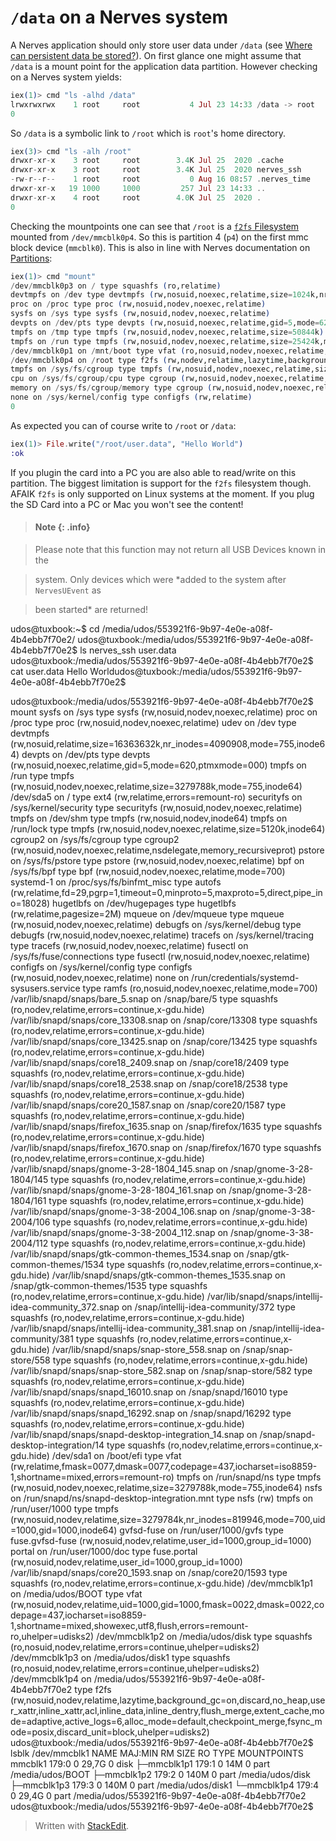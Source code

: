 # `/data` on a Nerves system
A Nerves application should only store user data under `/data` (see [Where can persistent data be stored?](https://hexdocs.pm/nerves/faq.html#where-can-persistent-data-be-stored)). On first glance one might assume that `/data` is a mount point for the application data partition. However checking on a Nerves system yields:

```elixir
iex(1)> cmd "ls -alhd /data"
lrwxrwxrwx    1 root     root           4 Jul 23 14:33 /data -> root
0
```

So `/data` is a symbolic link to `/root` which is `root`'s home directory.

```elixir
iex(3)> cmd "ls -alh /root" 
drwxr-xr-x    3 root     root        3.4K Jul 25  2020 .cache
drwxr-xr-x    3 root     root        3.4K Jul 25  2020 nerves_ssh
-rw-r--r--    1 root     root           0 Aug 16 08:57 .nerves_time
drwxr-xr-x   19 1000     1000         257 Jul 23 14:33 ..
drwxr-xr-x    4 root     root        4.0K Jul 25  2020 .
0
``` 

Checking the mountpoints one can see that `/root` is a [`f2fs` Filesystem](https://en.wikipedia.org/wiki/F2FS) mounted from `/dev/mmcblk0p4`. So this is partition 4 (`p4`) on the first mmc block device (`mmcblk0`). This is also in line with Nerves documentation on [Partitions](https://hexdocs.pm/nerves/advanced-configuration.html#partitions):

```elixir
iex(1)> cmd "mount"
/dev/mmcblk0p3 on / type squashfs (ro,relatime)
devtmpfs on /dev type devtmpfs (rw,nosuid,noexec,relatime,size=1024k,nr_inodes=57279,mode=755)
proc on /proc type proc (rw,nosuid,nodev,noexec,relatime)
sysfs on /sys type sysfs (rw,nosuid,nodev,noexec,relatime)
devpts on /dev/pts type devpts (rw,nosuid,noexec,relatime,gid=5,mode=620,ptmxmode=000)
tmpfs on /tmp type tmpfs (rw,nosuid,nodev,noexec,relatime,size=50844k)
tmpfs on /run type tmpfs (rw,nosuid,nodev,noexec,relatime,size=25424k,mode=755)
/dev/mmcblk0p1 on /mnt/boot type vfat (ro,nosuid,nodev,noexec,relatime,fmask=0022,dmask=0022,codepage=437,iocharset=iso8859-1,shortname=mixed,errors=remount-ro)
/dev/mmcblk0p4 on /root type f2fs (rw,nodev,relatime,lazytime,background_gc=on,discard,no_heap,inline_data,inline_dentry,flush_merge,extent_cache,mode=adaptive,active_logs=6,alloc_mode=default,fsync_mode=posix)
tmpfs on /sys/fs/cgroup type tmpfs (rw,nosuid,nodev,noexec,relatime,size=1024k,mode=755)
cpu on /sys/fs/cgroup/cpu type cgroup (rw,nosuid,nodev,noexec,relatime,cpu)
memory on /sys/fs/cgroup/memory type cgroup (rw,nosuid,nodev,noexec,relatime,memory)
none on /sys/kernel/config type configfs (rw,relatime)
0
```

As expected you can of course write to `/root` or `/data`:
```elixir
iex(1)> File.write("/root/user.data", "Hello World")
:ok
```

If you plugin the card into a PC you are also able to read/write on this partition. The biggest limitation is support for the `f2fs` filesystem though. AFAIK `f2fs` is only supported on Linux systems at the moment. If you plug the SD Card into a PC or Mac you won't see the content!

> #### Note {: .info}

>

> Please note that this function may not return all USB Devices known in the

> system. Only devices which were *added to the system after `NervesUEvent` as

> been started* are returned!

udos@tuxbook:~$ cd /media/udos/553921f6-9b97-4e0e-a08f-4b4ebb7f70e2/
udos@tuxbook:/media/udos/553921f6-9b97-4e0e-a08f-4b4ebb7f70e2$ ls
nerves_ssh  user.data
udos@tuxbook:/media/udos/553921f6-9b97-4e0e-a08f-4b4ebb7f70e2$ cat user.data 
Hello Worldudos@tuxbook:/media/udos/553921f6-9b97-4e0e-a08f-4b4ebb7f70e2$ 


udos@tuxbook:/media/udos/553921f6-9b97-4e0e-a08f-4b4ebb7f70e2$ mount
sysfs on /sys type sysfs (rw,nosuid,nodev,noexec,relatime)
proc on /proc type proc (rw,nosuid,nodev,noexec,relatime)
udev on /dev type devtmpfs (rw,nosuid,relatime,size=16363632k,nr_inodes=4090908,mode=755,inode64)
devpts on /dev/pts type devpts (rw,nosuid,noexec,relatime,gid=5,mode=620,ptmxmode=000)
tmpfs on /run type tmpfs (rw,nosuid,nodev,noexec,relatime,size=3279788k,mode=755,inode64)
/dev/sda5 on / type ext4 (rw,relatime,errors=remount-ro)
securityfs on /sys/kernel/security type securityfs (rw,nosuid,nodev,noexec,relatime)
tmpfs on /dev/shm type tmpfs (rw,nosuid,nodev,inode64)
tmpfs on /run/lock type tmpfs (rw,nosuid,nodev,noexec,relatime,size=5120k,inode64)
cgroup2 on /sys/fs/cgroup type cgroup2 (rw,nosuid,nodev,noexec,relatime,nsdelegate,memory_recursiveprot)
pstore on /sys/fs/pstore type pstore (rw,nosuid,nodev,noexec,relatime)
bpf on /sys/fs/bpf type bpf (rw,nosuid,nodev,noexec,relatime,mode=700)
systemd-1 on /proc/sys/fs/binfmt_misc type autofs (rw,relatime,fd=29,pgrp=1,timeout=0,minproto=5,maxproto=5,direct,pipe_ino=18028)
hugetlbfs on /dev/hugepages type hugetlbfs (rw,relatime,pagesize=2M)
mqueue on /dev/mqueue type mqueue (rw,nosuid,nodev,noexec,relatime)
debugfs on /sys/kernel/debug type debugfs (rw,nosuid,nodev,noexec,relatime)
tracefs on /sys/kernel/tracing type tracefs (rw,nosuid,nodev,noexec,relatime)
fusectl on /sys/fs/fuse/connections type fusectl (rw,nosuid,nodev,noexec,relatime)
configfs on /sys/kernel/config type configfs (rw,nosuid,nodev,noexec,relatime)
none on /run/credentials/systemd-sysusers.service type ramfs (ro,nosuid,nodev,noexec,relatime,mode=700)
/var/lib/snapd/snaps/bare_5.snap on /snap/bare/5 type squashfs (ro,nodev,relatime,errors=continue,x-gdu.hide)
/var/lib/snapd/snaps/core_13308.snap on /snap/core/13308 type squashfs (ro,nodev,relatime,errors=continue,x-gdu.hide)
/var/lib/snapd/snaps/core_13425.snap on /snap/core/13425 type squashfs (ro,nodev,relatime,errors=continue,x-gdu.hide)
/var/lib/snapd/snaps/core18_2409.snap on /snap/core18/2409 type squashfs (ro,nodev,relatime,errors=continue,x-gdu.hide)
/var/lib/snapd/snaps/core18_2538.snap on /snap/core18/2538 type squashfs (ro,nodev,relatime,errors=continue,x-gdu.hide)
/var/lib/snapd/snaps/core20_1587.snap on /snap/core20/1587 type squashfs (ro,nodev,relatime,errors=continue,x-gdu.hide)
/var/lib/snapd/snaps/firefox_1635.snap on /snap/firefox/1635 type squashfs (ro,nodev,relatime,errors=continue,x-gdu.hide)
/var/lib/snapd/snaps/firefox_1670.snap on /snap/firefox/1670 type squashfs (ro,nodev,relatime,errors=continue,x-gdu.hide)
/var/lib/snapd/snaps/gnome-3-28-1804_145.snap on /snap/gnome-3-28-1804/145 type squashfs (ro,nodev,relatime,errors=continue,x-gdu.hide)
/var/lib/snapd/snaps/gnome-3-28-1804_161.snap on /snap/gnome-3-28-1804/161 type squashfs (ro,nodev,relatime,errors=continue,x-gdu.hide)
/var/lib/snapd/snaps/gnome-3-38-2004_106.snap on /snap/gnome-3-38-2004/106 type squashfs (ro,nodev,relatime,errors=continue,x-gdu.hide)
/var/lib/snapd/snaps/gnome-3-38-2004_112.snap on /snap/gnome-3-38-2004/112 type squashfs (ro,nodev,relatime,errors=continue,x-gdu.hide)
/var/lib/snapd/snaps/gtk-common-themes_1534.snap on /snap/gtk-common-themes/1534 type squashfs (ro,nodev,relatime,errors=continue,x-gdu.hide)
/var/lib/snapd/snaps/gtk-common-themes_1535.snap on /snap/gtk-common-themes/1535 type squashfs (ro,nodev,relatime,errors=continue,x-gdu.hide)
/var/lib/snapd/snaps/intellij-idea-community_372.snap on /snap/intellij-idea-community/372 type squashfs (ro,nodev,relatime,errors=continue,x-gdu.hide)
/var/lib/snapd/snaps/intellij-idea-community_381.snap on /snap/intellij-idea-community/381 type squashfs (ro,nodev,relatime,errors=continue,x-gdu.hide)
/var/lib/snapd/snaps/snap-store_558.snap on /snap/snap-store/558 type squashfs (ro,nodev,relatime,errors=continue,x-gdu.hide)
/var/lib/snapd/snaps/snap-store_582.snap on /snap/snap-store/582 type squashfs (ro,nodev,relatime,errors=continue,x-gdu.hide)
/var/lib/snapd/snaps/snapd_16010.snap on /snap/snapd/16010 type squashfs (ro,nodev,relatime,errors=continue,x-gdu.hide)
/var/lib/snapd/snaps/snapd_16292.snap on /snap/snapd/16292 type squashfs (ro,nodev,relatime,errors=continue,x-gdu.hide)
/var/lib/snapd/snaps/snapd-desktop-integration_14.snap on /snap/snapd-desktop-integration/14 type squashfs (ro,nodev,relatime,errors=continue,x-gdu.hide)
/dev/sda1 on /boot/efi type vfat (rw,relatime,fmask=0077,dmask=0077,codepage=437,iocharset=iso8859-1,shortname=mixed,errors=remount-ro)
tmpfs on /run/snapd/ns type tmpfs (rw,nosuid,nodev,noexec,relatime,size=3279788k,mode=755,inode64)
nsfs on /run/snapd/ns/snapd-desktop-integration.mnt type nsfs (rw)
tmpfs on /run/user/1000 type tmpfs (rw,nosuid,nodev,relatime,size=3279784k,nr_inodes=819946,mode=700,uid=1000,gid=1000,inode64)
gvfsd-fuse on /run/user/1000/gvfs type fuse.gvfsd-fuse (rw,nosuid,nodev,relatime,user_id=1000,group_id=1000)
portal on /run/user/1000/doc type fuse.portal (rw,nosuid,nodev,relatime,user_id=1000,group_id=1000)
/var/lib/snapd/snaps/core20_1593.snap on /snap/core20/1593 type squashfs (ro,nodev,relatime,errors=continue,x-gdu.hide)
/dev/mmcblk1p1 on /media/udos/BOOT type vfat (rw,nosuid,nodev,relatime,uid=1000,gid=1000,fmask=0022,dmask=0022,codepage=437,iocharset=iso8859-1,shortname=mixed,showexec,utf8,flush,errors=remount-ro,uhelper=udisks2)
/dev/mmcblk1p2 on /media/udos/disk type squashfs (ro,nosuid,nodev,relatime,errors=continue,uhelper=udisks2)
/dev/mmcblk1p3 on /media/udos/disk1 type squashfs (ro,nosuid,nodev,relatime,errors=continue,uhelper=udisks2)
/dev/mmcblk1p4 on /media/udos/553921f6-9b97-4e0e-a08f-4b4ebb7f70e2 type f2fs (rw,nosuid,nodev,relatime,lazytime,background_gc=on,discard,no_heap,user_xattr,inline_xattr,acl,inline_data,inline_dentry,flush_merge,extent_cache,mode=adaptive,active_logs=6,alloc_mode=default,checkpoint_merge,fsync_mode=posix,discard_unit=block,uhelper=udisks2)
udos@tuxbook:/media/udos/553921f6-9b97-4e0e-a08f-4b4ebb7f70e2$ lsblk /dev/mmcblk1
NAME        MAJ:MIN RM  SIZE RO TYPE MOUNTPOINTS
mmcblk1     179:0    0 29,7G  0 disk 
├─mmcblk1p1 179:1    0   14M  0 part /media/udos/BOOT
├─mmcblk1p2 179:2    0  140M  0 part /media/udos/disk
├─mmcblk1p3 179:3    0  140M  0 part /media/udos/disk1
└─mmcblk1p4 179:4    0 29,4G  0 part /media/udos/553921f6-9b97-4e0e-a08f-4b4ebb7f70e2
udos@tuxbook:/media/udos/553921f6-9b97-4e0e-a08f-4b4ebb7f70e2$ 


> Written with [StackEdit](https://stackedit.io/).
<!--stackedit_data:
eyJoaXN0b3J5IjpbMTgwMTc3MjUyMSw3MDAwMTUwMDMsMTI4MD
AyNDAwNywxNDcwOTc0OTUxXX0=
-->